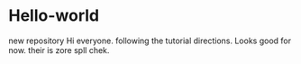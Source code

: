 # Hello-world
new repository
Hi everyone. following the tutorial directions. Looks good for now. their is zore spll chek. 
